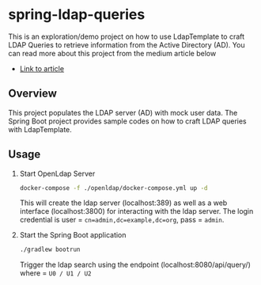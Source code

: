 # spring-ldap-queries

This is an exploration/demo project on how to use LdapTemplate to craft LDAP Queries to retrieve information from the
Active Directory (AD). You can read more about this project from the medium article below

- [Link to article]()

## Overview

This project populates the LDAP server (AD) with mock user data. The Spring Boot project provides sample codes on how to
craft LDAP queries with LdapTemplate.

## Usage

1. Start OpenLdap Server

   ```bash
   docker-compose -f ./openldap/docker-compose.yml up -d
   ```

   This will create the ldap server (localhost:389) as well as a web interface (localhost:3800) for interacting with the
   ldap server. The login credential is user = `cn=admin,dc=example,dc=org`, pass = `admin`.

2. Start the Spring Boot application

   ```bash
   ./gradlew bootrun
   ```

   Trigger the ldap search using the endpoint (localhost:8080/api/query/<userId>) where <userId> = `U0 / U1 / U2`

